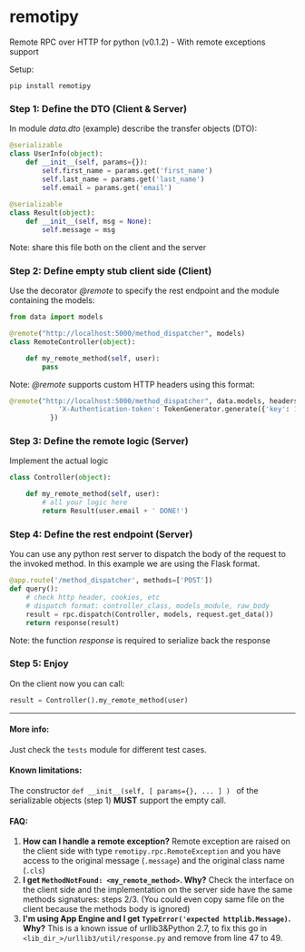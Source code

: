 # remotipy
Remote RPC over HTTP for python (v0.1.2) - With remote exceptions support

Setup:
```
pip install remotipy
```

### Step 1: Define the DTO (Client & Server)

In module *data.dto* (example) describe the transfer objects (DTO):

```python
@serializable
class UserInfo(object):
    def __init__(self, params={}):
        self.first_name = params.get('first_name')
        self.last_name = params.get('last_name')
        self.email = params.get('email')
        
@serializable
class Result(object):
    def __init__(self, msg = None):
        self.message = msg
```

Note: share this file both on the client and the server

### Step 2: Define empty stub client side (Client)

Use the decorator *@remote* to specify the rest endpoint and the module containing the models:

```python
from data import models

@remote("http://localhost:5000/method_dispatcher", models)
class RemoteController(object):

    def my_remote_method(self, user):
        pass
```

Note: *@remote* supports custom HTTP headers using this format:
```python
@remote("http://localhost:5000/method_dispatcher", data.models, headers={
            'X-Authentication-token': TokenGenerator.generate({'key': 123456789})
          })
```

### Step 3: Define the remote logic (Server)

Implement the actual logic

```python
class Controller(object):

    def my_remote_method(self, user):
        # all your logic here
        return Result(user.email + ' DONE!')
```

### Step 4: Define the rest endpoint (Server)

You can use any python rest server to dispatch the body of the request to the invoked method. In this example we are using the Flask format.

```python
@app.route('/method_dispatcher', methods=['POST'])
def query():
    # check http header, cookies, etc
    # dispatch format: controller_class, models_module, raw_body 
    result = rpc.dispatch(Controller, models, request.get_data())
    return response(result)
```

Note: the function *response* is required to serialize back the response

### Step 5: Enjoy

On the client now you can call:
```python
result = Controller().my_remote_method(user)
```

--------

#### More info:

Just check the ```tests``` module for different test cases.

#### Known limitations:

The constructor ```def __init__(self, [ params={}, ... ] ) ``` of the serializable objects (step 1) **MUST** support the empty call.

#### FAQ: 
1. **How can I handle a remote exception?**
Remote exception are raised on the client side with type ```remotipy.rpc.RemoteException``` and you have access to the original message (```.message```) and the original class name (```.cls```)
2. **I get ```MethodNotFound: <my_remote_method>```. Why?**
Check the interface on the client side and the implementation on the server side have the same methods signatures: steps 2/3. 
(You could even copy same file on the client because the methods body is ignored)
3. **I'm using App Engine and I get ```TypeError('expected httplib.Message)```. Why?**
This is a known issue of urllib3&Python 2.7, to fix this go in ```<lib_dir_>/urllib3/util/response.py``` and remove from line 47 to 49.
